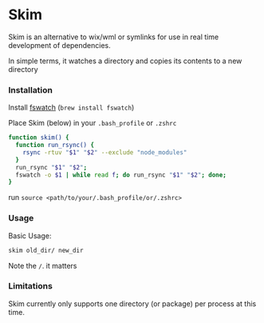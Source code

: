 # Skim

Skim is an alternative to wix/wml or symlinks for use in real time development of dependencies.

In simple terms, it watches a directory and copies its contents to a new directory

### Installation

Install [fswatch](https://github.com/emcrisostomo/fswatch) (`brew install fswatch`)

Place Skim (below) in your `.bash_profile` or `.zshrc`

```sh
function skim() {
  function run_rsync() {
    rsync -rtuv "$1" "$2" --exclude "node_modules"
  }
  run_rsync "$1" "$2";
  fswatch -o $1 | while read f; do run_rsync "$1" "$2"; done;
}
```

run `source <path/to/your/.bash_profile/or/.zshrc>`

### Usage

Basic Usage:
```sh
skim old_dir/ new_dir
```

Note the `/`. it matters

### Limitations 

Skim currently only supports one directory (or package) per process at this time. 

